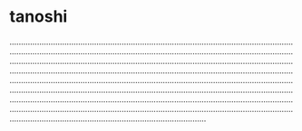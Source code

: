 # tanoshi

......................................................................................................................................................................................................................................................................................................................................................................................................................................................................................................................................................................................................................................................................................................................................................................................................................................................................................................................................................................................................................................................................................................................